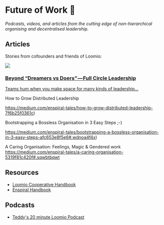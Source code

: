 # Future of Work 🚀

*Podcasts, videos, and articles from the cutting edge of non-hierarchical organising and decentralised leadership.*

## Articles

Stories from cofounders and friends of Loomio:

<a href="https://medium.com/enspiral-tales/beyond-dreamers-vs-doers-full-circle-leadership-869557da1248#.4h7ilp3w4)">
  <div class="media-tile" id="full-circle-leadership">
    <img src="img/full-cirle-leadership.jpeg">
    <h3>Beyond “Dreamers vs Doers” — Full Circle Leadership</h3>
    <p>Teams hum when you make space for many kinds of leadership...</p>
  </div>
</a>
 <i class="fa fa-external-link" title="Link opens in new tab"></i>

How to Grow Distributed Leadership

https://medium.com/enspiral-tales/how-to-grow-distributed-leadership-7f6b25f0361c)

Bootstrapping a Bossless Organisation in 3 Easy Steps ;-)

https://medium.com/enspiral-tales/bootstrapping-a-bossless-organisation-in-3-easy-steps-afc653e8f5e6#.wdnoa4f4x)

A Caring Organisation: Feelings, Magic & Gendered work
https://medium.com/enspiral-tales/a-caring-organisation-5319f81c420f#.sqwbtbqwt

## Resources

* [Loomio Cooperative Handbook](http://loomio.coop)
* [Enspiral Handbook](http://handbook.enspiral.com)

## Podcasts

* [Teddy's 20 minute Loomio Podcast](https://humanmethodslab.org/2016/01/19/what-loomio-does-human-encounters-on-the-network/)